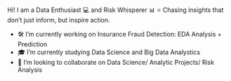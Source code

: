 Hi!
I am a Data Enthusiast 💻 and Risk Whisperer 📊 
⭐ Chasing insights that don’t just inform, but inspire action.

- 🛠️ I’m currently working on Insurance Fraud Detection: EDA Analysis + Prediction
- 🎓 I’m currently studying Data Science and Big Data Analystics
- 🤝 I’m looking to collaborate on Data Science/ Analytic Projects/ Risk Analysis
